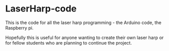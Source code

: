 # LaserHarp-code

This is the code for all the laser harp programming - the Arduino code, the Raspberry pi.

Hopefully this is useful for anyone wanting to create their own laser harp or for fellow students who are planning to continue the project.
